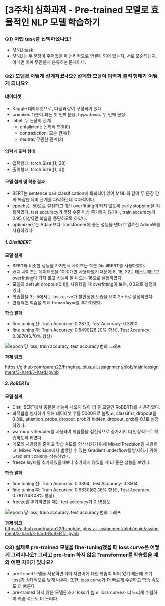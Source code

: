 # [3주차] 심화과제 - Pre-trained 모델로 효율적인 NLP 모델 학습하기

### Q1) 어떤 task를 선택하셨나요?

- MNLI task
- MNLI는 두 문장이 주어졌을 때 논리적으로 연결이 되어 있는지, 서로 모순되는지, 아니면 아예 무관한지 분류하는 문제이다.

### Q2) 모델은 어떻게 설계하셨나요? 설계한 모델의 입력과 출력 형태가 어떻게 되나요?

#### 데이터셋

- Kaggle 데이터셋으로, 다음과 같이 구성되어 있다.
- premise: 기준이 되는 첫 번째 문장, hypothesis: 두 번째 문장
- label: 두 문장의 관계
  - entailment: 논리적 연결(0)
  - contradiction: 모순 관계(1)
  - neutral: 무관한 관계(2)

#### 입력과 출력 형태

- 입력형태: torch.Size([1, 28])
- 출력형태: torch.Size([1, 3])

#### 모델 설계 및 학습 결과

- BERT는 sentence pair classification에 특화되어 있어 MNLI와 같이 두 문장 간의 복잡한 의미 관계를 파악하는데 효과적이다.
- epochs는 50으로 설정하고 대신 overfitting이 되지 않도록 early stopping을 적용하였다. test accuracy가 일정 수준 이상 증가하지 않거나, train accuracy가 0.95 이상이면 학습을 중단하도록 하였다.
- optimizer로는 Adam보다 Transformer에 좋은 성능을 낸다고 알려진 AdamW를 사용하였다.

##### 1. DistilBERT

**모델 설계**

- BERT와 비슷한 성능을 가지면서 사이즈는 작은 DistilBERT를 사용하였다.
- 배치 사이즈는 데이터셋을 1000개만 사용하였기 때문에 8, 16, 32로 테스트해보고 overfitting이 되지 않고 성능이 잘 나오는 16으로 설정하였다.
- 모델의 default dropout(0.1)을 사용했을 때 overfitting이 보여, 0.3으로 설정하였다.
- 학습률을 3e-5에서는 loss curve가 불안정한 모습을 보여 2e-5로 설정하였다.
- 안정적인 학습을 위해 freeze layer를 추가하였다.

**학습 결과**

- fine tuning 전: Train Accuracy: 0.2870, Test Accuracy: 0.3200
- fine tuning 후: Train Accuracy: 0.5490(26.20% 향상), Test Accuracy: 0.3870(6.70% 향상)

![epoch 당 loss, train accuracy, test accuracy 변화 그래프](https://github.com/user-attachments/assets/fd772e1f-8630-4299-9091-532f79e6dd92)

**과제 링크**

https://github.com/paran22/hanghae_plus_ai_assignment/blob/main/assignment/3-hard/3-hard.ipynb

##### 2. RoBERTa

**모델 설계**

- DistillBERT에서 충분한 성능이 나오지 않아 더 큰 모델인 RoBERTa를 사용하였다.
- 과적합을 방지하기 위해 데이터셋 수를 5000으로 늘렸고, classifier_dropout을 0.3로, attention_probs_dropout_prob과 hidden_dropout_prob를 0.1로 설정하였다.
- warmup scheduler를 사용하여 학습률을 점진적으로 증가시켜 더 안정적으로 학습하도록 하였다.
- 메모리 사용량을 줄이고 학습 속도를 향상시키기 위해 Mixed Precision을 사용하고, Mixed Precision에서 발생할 수 있는 Gradient underflow를 방지하기 위해 Gradient Scaler를 적용하였다.
- freeze layer를 추가하였을때보다 추가하지 않았을 때 더 좋은 성능을 보였다.

**학습 결과**

- fine tuning 전: Train Accuracy: 0.3394, Test Accuracy: 0.3504
- fine tuning 후: Train Accuracy: 0.9630(62.36% 향상), Test Accuracy: 0.7812(43.08% 향상)
- freeze를 추가하였을 때는 test accuracy가 0.68정도

![epoch 당 loss, train accuracy, test accuracy 변화 그래프](https://github.com/user-attachments/assets/fd772e1f-8630-4299-9091-532f79e6dd92)

**과제 링크**
https://github.com/paran22/hanghae_plus_ai_assignment/blob/main/assignment/3-hard/3-hard-RoBERTa.ipynb

### Q3) 실제로 pre-trained 모델을 fine-tuning했을 때 loss curve은 어떻게 그려지나요? 그리고 pre-train 하지 않은 Transformer를 학습했을 때와 어떤 차이가 있나요?

- pre-trined 모델을 사용하면 이미 자연어에 대한 학습이 되어 있기 때문에 초기 loss가 상대적으로 낮게 나온다.
  또한, loss curve가 더 빠르게 수렴하고 학습 속도도 더 빠른다.
- pre-trained 하지 않은 모델은 초기 loss가 높고, loss curve가 더 느리게 수렴하며 학습 속도도 더 느리다.
